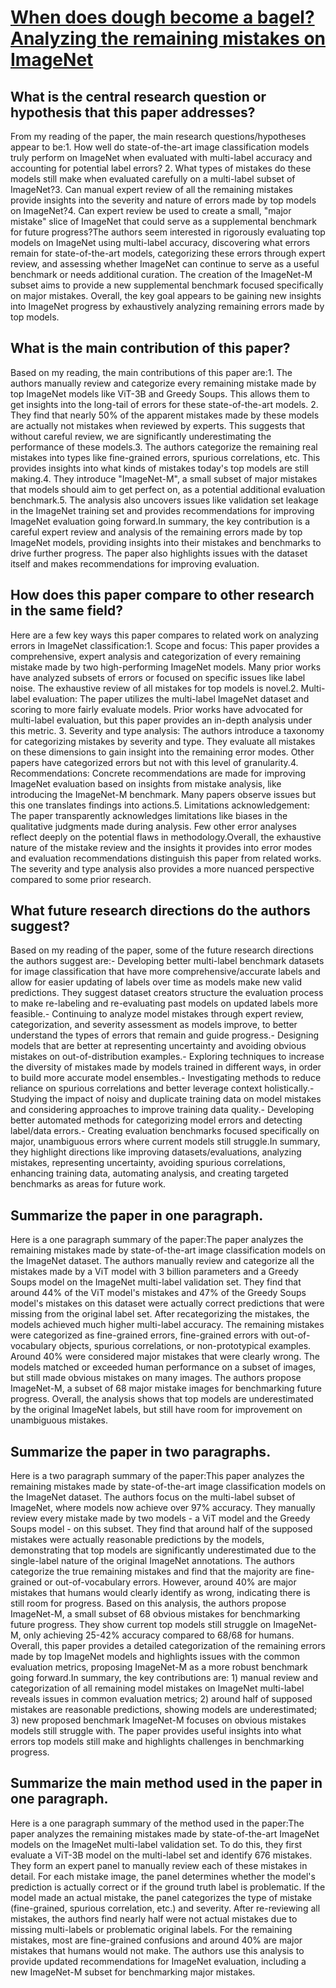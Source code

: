 # [When does dough become a bagel? Analyzing the remaining mistakes on   ImageNet](https://arxiv.org/abs/2205.04596)

## What is the central research question or hypothesis that this paper addresses?

From my reading of the paper, the main research questions/hypotheses appear to be:1. How well do state-of-the-art image classification models truly perform on ImageNet when evaluated with multi-label accuracy and accounting for potential label errors? 2. What types of mistakes do these models still make when evaluated carefully on a multi-label subset of ImageNet?3. Can manual expert review of all the remaining mistakes provide insights into the severity and nature of errors made by top models on ImageNet?4. Can expert review be used to create a small, "major mistake" slice of ImageNet that could serve as a supplemental benchmark for future progress?The authors seem interested in rigorously evaluating top models on ImageNet using multi-label accuracy, discovering what errors remain for state-of-the-art models, categorizing these errors through expert review, and assessing whether ImageNet can continue to serve as a useful benchmark or needs additional curation. The creation of the ImageNet-M subset aims to provide a new supplemental benchmark focused specifically on major mistakes. Overall, the key goal appears to be gaining new insights into ImageNet progress by exhaustively analyzing remaining errors made by top models.


## What is the main contribution of this paper?

Based on my reading, the main contributions of this paper are:1. The authors manually review and categorize every remaining mistake made by top ImageNet models like ViT-3B and Greedy Soups. This allows them to get insights into the long-tail of errors for these state-of-the-art models. 2. They find that nearly 50% of the apparent mistakes made by these models are actually not mistakes when reviewed by experts. This suggests that without careful review, we are significantly underestimating the performance of these models.3. The authors categorize the remaining real mistakes into types like fine-grained errors, spurious correlations, etc. This provides insights into what kinds of mistakes today's top models are still making.4. They introduce "ImageNet-M", a small subset of major mistakes that models should aim to get perfect on, as a potential additional evaluation benchmark.5. The analysis also uncovers issues like validation set leakage in the ImageNet training set and provides recommendations for improving ImageNet evaluation going forward.In summary, the key contribution is a careful expert review and analysis of the remaining errors made by top ImageNet models, providing insights into their mistakes and benchmarks to drive further progress. The paper also highlights issues with the dataset itself and makes recommendations for improving evaluation.


## How does this paper compare to other research in the same field?

Here are a few key ways this paper compares to related work on analyzing errors in ImageNet classification:1. Scope and focus: This paper provides a comprehensive, expert analysis and categorization of every remaining mistake made by two high-performing ImageNet models. Many prior works have analyzed subsets of errors or focused on specific issues like label noise. The exhaustive review of all mistakes for top models is novel.2. Multi-label evaluation: The paper utilizes the multi-label ImageNet dataset and scoring to more fairly evaluate models. Prior works have advocated for multi-label evaluation, but this paper provides an in-depth analysis under this metric. 3. Severity and type analysis: The authors introduce a taxonomy for categorizing mistakes by severity and type. They evaluate all mistakes on these dimensions to gain insight into the remaining error modes. Other papers have categorized errors but not with this level of granularity.4. Recommendations: Concrete recommendations are made for improving ImageNet evaluation based on insights from mistake analysis, like introducing the ImageNet-M benchmark. Many papers observe issues but this one translates findings into actions.5. Limitations acknowledgement: The paper transparently acknowledges limitations like biases in the qualitative judgments made during analysis. Few other error analyses reflect deeply on the potential flaws in methodology.Overall, the exhaustive nature of the mistake review and the insights it provides into error modes and evaluation recommendations distinguish this paper from related works. The severity and type analysis also provides a more nuanced perspective compared to some prior research.


## What future research directions do the authors suggest?

Based on my reading of the paper, some of the future research directions the authors suggest are:- Developing better multi-label benchmark datasets for image classification that have more comprehensive/accurate labels and allow for easier updating of labels over time as models make new valid predictions. They suggest dataset creators structure the evaluation process to make re-labeling and re-evaluating past models on updated labels more feasible.- Continuing to analyze model mistakes through expert review, categorization, and severity assessment as models improve, to better understand the types of errors that remain and guide progress.- Designing models that are better at representing uncertainty and avoiding obvious mistakes on out-of-distribution examples.- Exploring techniques to increase the diversity of mistakes made by models trained in different ways, in order to build more accurate model ensembles.- Investigating methods to reduce reliance on spurious correlations and better leverage context holistically.- Studying the impact of noisy and duplicate training data on model mistakes and considering approaches to improve training data quality.- Developing better automated methods for categorizing model errors and detecting label/data errors.- Creating evaluation benchmarks focused specifically on major, unambiguous errors where current models still struggle.In summary, they highlight directions like improving datasets/evaluations, analyzing mistakes, representing uncertainty, avoiding spurious correlations, enhancing training data, automating analysis, and creating targeted benchmarks as areas for future work.


## Summarize the paper in one paragraph.

Here is a one paragraph summary of the paper:The paper analyzes the remaining mistakes made by state-of-the-art image classification models on the ImageNet dataset. The authors manually review and categorize all the mistakes made by a ViT model with 3 billion parameters and a Greedy Soups model on the ImageNet multi-label validation set. They find that around 44% of the ViT model's mistakes and 47% of the Greedy Soups model's mistakes on this dataset were actually correct predictions that were missing from the original label set. After recategorizing the mistakes, the models achieved much higher multi-label accuracy. The remaining mistakes were categorized as fine-grained errors, fine-grained errors with out-of-vocabulary objects, spurious correlations, or non-prototypical examples. Around 40% were considered major mistakes that were clearly wrong. The models matched or exceeded human performance on a subset of images, but still made obvious mistakes on many images. The authors propose ImageNet-M, a subset of 68 major mistake images for benchmarking future progress. Overall, the analysis shows that top models are underestimated by the original ImageNet labels, but still have room for improvement on unambiguous mistakes.


## Summarize the paper in two paragraphs.

Here is a two paragraph summary of the paper:This paper analyzes the remaining mistakes made by state-of-the-art image classification models on the ImageNet dataset. The authors focus on the multi-label subset of ImageNet, where models now achieve over 97% accuracy. They manually review every mistake made by two models - a ViT model and the Greedy Soups model - on this subset. They find that around half of the supposed mistakes were actually reasonable predictions by the models, demonstrating that top models are significantly underestimated due to the single-label nature of the original ImageNet annotations. The authors categorize the true remaining mistakes and find that the majority are fine-grained or out-of-vocabulary errors. However, around 40% are major mistakes that humans would clearly identify as wrong, indicating there is still room for progress. Based on this analysis, the authors propose ImageNet-M, a small subset of 68 obvious mistakes for benchmarking future progress. They show current top models still struggle on ImageNet-M, only achieving 25-42% accuracy compared to 68/68 for humans. Overall, this paper provides a detailed categorization of the remaining errors made by top ImageNet models and highlights issues with the common evaluation metrics, proposing ImageNet-M as a more robust benchmark going forward.In summary, the key contributions are: 1) manual review and categorization of all remaining model mistakes on ImageNet multi-label reveals issues in common evaluation metrics; 2) around half of supposed mistakes are reasonable predictions, showing models are underestimated; 3) new proposed benchmark ImageNet-M focuses on obvious mistakes models still struggle with. The paper provides useful insights into what errors top models still make and highlights challenges in benchmarking progress.


## Summarize the main method used in the paper in one paragraph.

Here is a one paragraph summary of the method used in the paper:The paper analyzes the remaining mistakes made by state-of-the-art ImageNet models on the ImageNet multi-label validation set. To do this, they first evaluate a ViT-3B model on the multi-label set and identify 676 mistakes. They form an expert panel to manually review each of these mistakes in detail. For each mistake image, the panel determines whether the model's prediction is actually correct or if the ground truth label is problematic. If the model made an actual mistake, the panel categorizes the type of mistake (fine-grained, spurious correlation, etc.) and severity. After re-reviewing all mistakes, the authors find nearly half were not actual mistakes due to missing multi-labels or problematic original labels. For the remaining mistakes, most are fine-grained confusions and around 40% are major mistakes that humans would not make. The authors use this analysis to provide updated recommendations for ImageNet evaluation, including a new ImageNet-M subset for benchmarking major mistakes.

